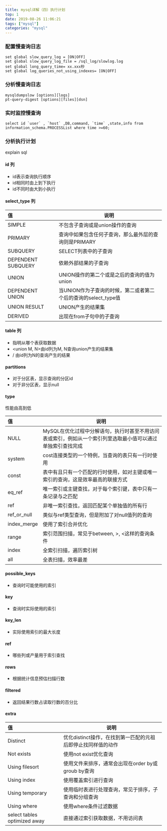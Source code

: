 ```yaml
---
title: mysql详解（四）执行计划
top: 1
date: 2019-08-26 11:06:21
tags: ["mysql"]
categories: "mysql"
---
```


### 配置慢查询日志

``` mysql
set global slow_query_log = [ON|OFF]
set global slow_query_log_file = /sql_log/slowlog.log
set global long_query_time= xx.xxx秒
set global log_queries_not_using_indexes= [ON|OFF]
```

### 分析慢查询日志

``` mysql
mysqldumpslow [options][logs]
pt-query-digest [options][files][dsn]
```

### 实时监控慢查询

``` mysql
select id `user` , `host` ,DB,command, `time` ,state,info from information_schema.PROCESSList where time >=60;
```

### 分析执行计划

explain sql

#### id 列

* id表示查询执行顺序
* id相同时由上到下执行
* id不同时由大到小执行

#### select_type 列

|值|说明|
|:----- |-----|
|SIMPLE |不包含子查询或是union操作的查询|
|PRIMARY |查询中如果包含任何子查询，那么最外层的查询则是PRIMARY|
|SUBQUERY |SELECT列表中的子查询|
|DEPENDENT SUBQUERY |依赖外部结果的子查询|
|UNION  |UNION操作的第二个或是之后的查询的值为union|
|DEPENDENT UNION |当UNION作为子查询的时候，第二或者第二个后的查询的select_type值|
|UNION RESULT |UNION产生的结果集|
|DERIVED |出现在from子句中的子查询|

#### table 列

* 指明从哪个表获取数据
* <union M, N>由id列为M, N查询union产生的结果集
* <derived N>/<subquery N> 由id列为N的查询产生的结果

#### partitions

* 对于分区表，显示查询的分区id
* 对于非分区表，显示null

#### type

性能由高到低

|值|说明|
|:----- |-----|
|NULL |MySQL在优化过程中分解语句，执行时甚至不用访问表或索引，例如从一个索引列里选取最小值可以通过单独索引查找完成|
|system |cost连接类型的一个特例，当查询的表只有一行时使用|
|const |表中有且只有一个匹配的行时使用，如对主键或唯一索引的查询，这是效率最高的联接方式|
|eq_ref |唯一索引或主键查找，对于每个索引键，表中只有一条记录与之匹配|
|ref |非唯一索引查找，返回匹配某个单独值的所有行|
|ref_or_null |类似与ref类型查询，但是附加了对null值列的查询|
|index_merge |使用了索引合并优化|
|range |索引范围扫描，常见于between, >, <这样的查询条件|
|index |全索引扫描，遍历索引树|
|all |全表扫描，效率最差|

#### possible_keys

* 查询时可能使用的索引

#### key

* 查询时实际使用的索引

#### key_len

* 实际使用索引的最大长度

#### ref

* 哪些列或产量用于索引查找

#### rows

* 根据统计信息预估扫描行数

#### filtered

* 返回结果行数占读取行数的百分比

#### extra

|值|说明|
|:----- |-----|
|Distinct |优化distinct操作，在找到第一匹配的元祖后即停止找同样值的动作|
|Not exists |使用not exist优化查询|
|Using filesort |使用文件来排序，通常会出现在order by或groub by查询|
|Using index |使用覆盖索引进行查询|
|Using temporary|使用临时表进行处理查询，常见于排序，子查询和分组查询|
|Using where|使用where条件过滤数据|
|select tables optimized away|直接通过索引获取数据，不用访问表|

